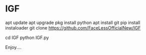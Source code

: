 # IGF
apt update
apt upgrade
pkg install python
apt install git
pip install instaloader
git clone https://github.com/FaceLessOfficialNew/IGF

cd IGF
python IGF.py 

Enjoy....
